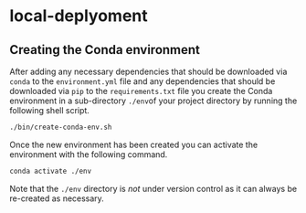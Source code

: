 # local-deplyoment

## Creating the Conda environment

After adding any necessary dependencies that should be downloaded via `conda` to the `environment.yml` file and any 
dependencies that should be downloaded via `pip` to the `requirements.txt` file you create the Conda environment in a 
sub-directory `./env`of your project directory by running the following shell script.

```bash
./bin/create-conda-env.sh
```

Once the new environment has been created you can activate the environment with the following command.

```bash
conda activate ./env
```

Note that the `./env` directory is *not* under version control as it can always be re-created as 
necessary.


